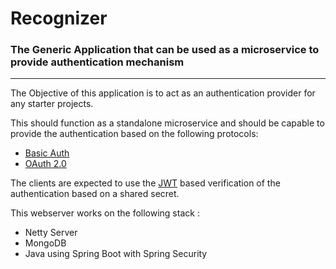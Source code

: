 # Recognizer

### The Generic Application that can be used as a microservice to provide authentication mechanism
<hr>

The Objective of this application is to act as an authentication provider for any starter projects. 

This should function as a standalone microservice and should be capable to provide the authentication based on the following protocols:
 * [Basic Auth](https://en.wikipedia.org/wiki/Basic_access_authentication)
 * [OAuth 2.0](https://oauth.net/2/)

The clients are expected to use the [JWT](https://jwt.io/) based verification of the authentication based on a shared secret.

This webserver works on the following stack :
  * Netty Server
  * MongoDB
  * Java using Spring Boot with Spring Security
